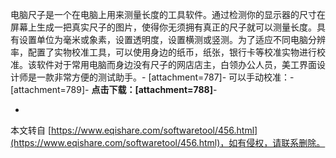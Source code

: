 电脑尺子是一个在电脑上用来测量长度的工具软件。通过检测你的显示器的尺寸在屏幕上生成一把真实尺子的图片，使得你无须拥有真正的尺子就可以测量长度。具有设置单位为毫米或象素，设置透明度，设置横测或竖测。为了适应不同电脑分辨率，配置了实物校准工具，可以使用身边的纸币，纸张，银行卡等校准实物进行校准。该软件对于常用电脑而身边没有尺子的网店店主，白领办公人员，美工界面设计师是一款非常方便的测试助手。-
\[attachment=787\]-
可以手动校准：-
\[attachment=789\]-
**点击下载：\[attachment=788\]**-

-

本文转自 [https://www.eqishare.com/softwaretool/456.html](https://www.eqishare.com/softwaretool/456.html)，如有侵权，请联系删除。